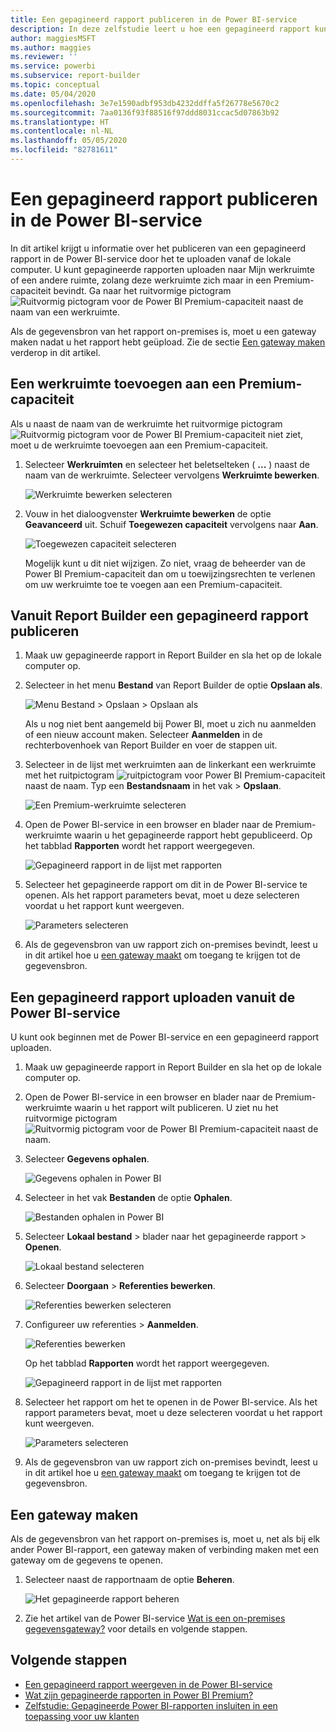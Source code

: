 ```yaml
---
title: Een gepagineerd rapport publiceren in de Power BI-service
description: In deze zelfstudie leert u hoe een gepagineerd rapport kunt publiceren in de Power BI-service door het te uploaden vanaf de lokale computer.
author: maggiesMSFT
ms.author: maggies
ms.reviewer: ''
ms.service: powerbi
ms.subservice: report-builder
ms.topic: conceptual
ms.date: 05/04/2020
ms.openlocfilehash: 3e7e1590adbf953db4232ddffa5f26778e5670c2
ms.sourcegitcommit: 7aa0136f93f88516f97ddd8031ccac5d07863b92
ms.translationtype: HT
ms.contentlocale: nl-NL
ms.lasthandoff: 05/05/2020
ms.locfileid: "82781611"
---
```

# <a name="publish-a-paginated-report-to-the-power-bi-service"></a>Een gepagineerd rapport publiceren in de Power BI-service

In dit artikel krijgt u informatie over het publiceren van een gepagineerd rapport in de Power BI-service door het te uploaden vanaf de lokale computer. U kunt gepagineerde rapporten uploaden naar Mijn werkruimte of een andere ruimte, zolang deze werkruimte zich maar in een Premium-capaciteit bevindt. Ga naar het ruitvormige pictogram ![Ruitvormig pictogram voor de Power BI Premium-capaciteit](media/paginated-reports-save-to-power-bi-service/premium-diamond.png) naast de naam van een werkruimte. 

Als de gegevensbron van het rapport on-premises is, moet u een gateway maken nadat u het rapport hebt geüpload. Zie de sectie [Een gateway maken](#create-a-gateway) verderop in dit artikel.

## <a name="add-a-workspace-to-a-premium-capacity"></a>Een werkruimte toevoegen aan een Premium-capaciteit

Als u naast de naam van de werkruimte het ruitvormige pictogram ![Ruitvormig pictogram voor de Power BI Premium-capaciteit](media/paginated-reports-save-to-power-bi-service/premium-diamond.png) niet ziet, moet u de werkruimte toevoegen aan een Premium-capaciteit. 

1. Selecteer **Werkruimten** en selecteer het beletselteken ( **...** ) naast de naam van de werkruimte. Selecteer vervolgens **Werkruimte bewerken**.

    ![Werkruimte bewerken selecteren](media/paginated-reports-save-to-power-bi-service/power-bi-paginated-edit-workspace.png)

1. Vouw in het dialoogvenster **Werkruimte bewerken** de optie **Geavanceerd** uit. Schuif **Toegewezen capaciteit** vervolgens naar **Aan**.

    ![Toegewezen capaciteit selecteren](media/paginated-reports-save-to-power-bi-service/power-bi-paginated-edit-workspace-dialog.png)

   Mogelijk kunt u dit niet wijzigen. Zo niet, vraag de beheerder van de Power BI Premium-capaciteit dan om u toewijzingsrechten te verlenen om uw werkruimte toe te voegen aan een Premium-capaciteit.

## <a name="from-report-builder-publish-a-paginated-report"></a>Vanuit Report Builder een gepagineerd rapport publiceren

1. Maak uw gepagineerde rapport in Report Builder en sla het op de lokale computer op.

1. Selecteer in het menu **Bestand** van Report Builder de optie **Opslaan als**.

    ![Menu Bestand > Opslaan > Opslaan als](media/paginated-reports-save-to-power-bi-service/power-bi-paginated-save-as.png)

    Als u nog niet bent aangemeld bij Power BI, moet u zich nu aanmelden of een nieuw account maken. Selecteer **Aanmelden** in de rechterbovenhoek van Report Builder en voer de stappen uit.

2. Selecteer in de lijst met werkruimten aan de linkerkant een werkruimte met het ruitpictogram ![ruitpictogram voor Power BI Premium-capaciteit](media/paginated-reports-save-to-power-bi-service/premium-diamond.png) naast de naam. Typ een **Bestandsnaam** in het vak > **Opslaan**. 

    ![Een Premium-werkruimte selecteren](media/paginated-reports-save-to-power-bi-service/power-bi-paginated-select-workspace.png)

4. Open de Power BI-service in een browser en blader naar de Premium-werkruimte waarin u het gepagineerde rapport hebt gepubliceerd. Op het tabblad **Rapporten** wordt het rapport weergegeven.

    ![Gepagineerd rapport in de lijst met rapporten](media/paginated-reports-save-to-power-bi-service/power-bi-paginated-wwi-report.png)

5. Selecteer het gepagineerde rapport om dit in de Power BI-service te openen. Als het rapport parameters bevat, moet u deze selecteren voordat u het rapport kunt weergeven.

    ![Parameters selecteren](media/paginated-reports-save-to-power-bi-service/power-bi-paginated-select-parameters.png)

6. Als de gegevensbron van uw rapport zich on-premises bevindt, leest u in dit artikel hoe u [een gateway maakt](#create-a-gateway) om toegang te krijgen tot de gegevensbron.

## <a name="from-the-power-bi-service-upload-a-paginated-report"></a>Een gepagineerd rapport uploaden vanuit de Power BI-service

U kunt ook beginnen met de Power BI-service en een gepagineerd rapport uploaden.

1. Maak uw gepagineerde rapport in Report Builder en sla het op de lokale computer op.

1. Open de Power BI-service in een browser en blader naar de Premium-werkruimte waarin u het rapport wilt publiceren. U ziet nu het ruitvormige pictogram ![Ruitvormig pictogram voor de Power BI Premium-capaciteit](media/paginated-reports-save-to-power-bi-service/premium-diamond.png) naast de naam. 

1. Selecteer **Gegevens ophalen**.

    ![Gegevens ophalen in Power BI](media/paginated-reports-save-to-power-bi-service/power-bi-paginated-get-data.png)

1. Selecteer in het vak **Bestanden** de optie **Ophalen**.

    ![Bestanden ophalen in Power BI](media/paginated-reports-save-to-power-bi-service/power-bi-paginated-files-get.png)

1. Selecteer **Lokaal bestand** > blader naar het gepagineerde rapport > **Openen**.

    ![Lokaal bestand selecteren](media/paginated-reports-save-to-power-bi-service/power-bi-paginated-local-file.png)

1. Selecteer **Doorgaan** > **Referenties bewerken**.

    ![Referenties bewerken selecteren](media/paginated-reports-save-to-power-bi-service/power-bi-paginated-select-edit-credentials.png)

1. Configureer uw referenties > **Aanmelden**.

    ![Referenties bewerken](media/paginated-reports-save-to-power-bi-service/power-bi-paginated-credentials.png)

   Op het tabblad **Rapporten** wordt het rapport weergegeven.

    ![Gepagineerd rapport in de lijst met rapporten](media/paginated-reports-save-to-power-bi-service/power-bi-paginated-wwi-report.png)

1. Selecteer het rapport om het te openen in de Power BI-service. Als het rapport parameters bevat, moet u deze selecteren voordat u het rapport kunt weergeven.
 
    ![Parameters selecteren](media/paginated-reports-save-to-power-bi-service/power-bi-paginated-select-parameters.png)

6. Als de gegevensbron van uw rapport zich on-premises bevindt, leest u in dit artikel hoe u [een gateway maakt](#create-a-gateway) om toegang te krijgen tot de gegevensbron.

## <a name="create-a-gateway"></a>Een gateway maken

Als de gegevensbron van het rapport on-premises is, moet u, net als bij elk ander Power BI-rapport, een gateway maken of verbinding maken met een gateway om de gegevens te openen.

1. Selecteer naast de rapportnaam de optie **Beheren**.

   ![Het gepagineerde rapport beheren](media/paginated-reports-save-to-power-bi-service/power-bi-paginated-manage.png)

1. Zie het artikel van de Power BI-service [Wat is een on-premises gegevensgateway?](../service-gateway-onprem.md) voor details en volgende stappen.



## <a name="next-steps"></a>Volgende stappen

- [Een gepagineerd rapport weergeven in de Power BI-service](../consumer/paginated-reports-view-power-bi-service.md)
- [Wat zijn gepagineerde rapporten in Power BI Premium?](paginated-reports-report-builder-power-bi.md)
- [Zelfstudie: Gepagineerde Power BI-rapporten insluiten in een toepassing voor uw klanten](../developer/embed-paginated-reports-customers.md)

